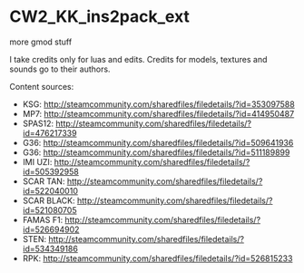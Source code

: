 # CW2_KK_ins2pack_ext
more gmod stuff

I take credits only for luas and edits. 
Credits for models, textures and sounds go to their authors.

Content sources:
- KSG: http://steamcommunity.com/sharedfiles/filedetails/?id=353097588
- MP7: http://steamcommunity.com/sharedfiles/filedetails/?id=414950487
- SPAS12: http://steamcommunity.com/sharedfiles/filedetails/?id=476217339
- G36: http://steamcommunity.com/sharedfiles/filedetails/?id=509641936
- G36: http://steamcommunity.com/sharedfiles/filedetails/?id=511189899
- IMI UZI: http://steamcommunity.com/sharedfiles/filedetails/?id=505392958
- SCAR TAN: http://steamcommunity.com/sharedfiles/filedetails/?id=522040010
- SCAR BLACK: http://steamcommunity.com/sharedfiles/filedetails/?id=521080705
- FAMAS F1: http://steamcommunity.com/sharedfiles/filedetails/?id=526694902
- STEN: http://steamcommunity.com/sharedfiles/filedetails/?id=534349186
- RPK: http://steamcommunity.com/sharedfiles/filedetails/?id=526815233
